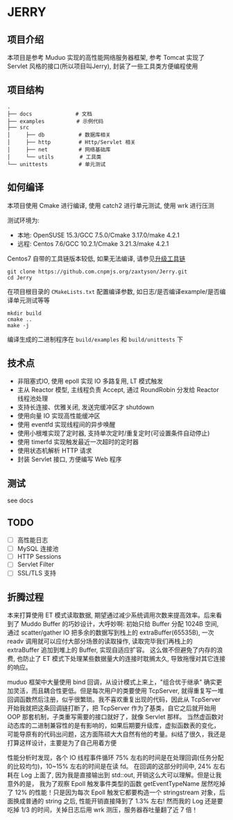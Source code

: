 # JERRY

## 项目介绍

本项目是参考 Muduo 实现的高性能网络服务器框架, 参考 Tomcat 实现了 Servlet 
风格的接口(所以项目叫Jerry), 封装了一些工具类方便编程使用 

## 项目结构

```
.
├── docs              # 文档
├── examples      　　 # 示例代码
├── src
│     ├── db　   　　   # 数据库相关
│     ├── http         # Http/Servlet 相关
│     ├── net          # 网络基础库
│     └── utils　　     # 工具类
└── unittests          # 单元测试
```

## 如何编译

本项目使用 Cmake 进行编译, 使用 catch2 进行单元测试, 使用 wrk 进行压测

测试环境为:

- 本地: OpenSUSE 15.3/GCC 7.5.0/Cmake 3.17.0/make 4.2.1
- 远程: Centos 7.6/GCC 10.2.1/Cmake 3.21.3/make 4.2.1

Centos7 自带的工具链版本较低, 如果无法编译, 请参见[升级工具链](docs/update-dev-tools.md)

```
git clone https://github.com.cnpmjs.org/zaxtyson/Jerry.git
cd Jerry
```

在项目根目录的 `CMakeLists.txt` 配置编译参数, 如日志/是否编译example/是否编译单元测试等等

```
mkdir build
cmake ..
make -j
```

编译生成的二进制程序在 `build/examples` 和 `build/unittests` 下


## 技术点

- 非阻塞式IO, 使用 epoll 实现 IO 多路复用, LT 模式触发
- 主从 Reactor 模型, 主线程负责 Accept, 通过 RoundRobin 分发给 Reactor 线程池处理
- 支持长连接、优雅关闭, 发送完缓冲区才 shutdown
- 使用向量 IO 实现高性能缓冲区
- 使用 eventfd 实现线程间的异步唤醒
- 使用小根堆实现了定时器, 支持单次定时/重复定时(可设置条件自动停止)
- 使用 timerfd 实现触发最近一次超时的定时器
- 使用状态机解析 HTTP 请求
- 封装 Servlet 接口, 方便编写 Web 程序

## 测试

see docs

## TODO

- [ ] 高性能日志
- [ ] MySQL 连接池
- [ ] HTTP Sessions
- [ ] Servlet Filter
- [ ] SSL/TLS 支持

## 折腾过程

本来打算使用 ET 模式读取数据, 期望通过减少系统调用次数来提高效率。后来看到了 Muddo Buffer 的巧妙设计，大呼妙啊:
初始只给 Buffer 分配 1024B 空间, 通过 scatter/gather IO 把多余的数据写到栈上的 extraBuffer(65535B),
一次 readv 调用就可以应付大部分场景的读取操作, 读取完毕我们再栈上的 extraBuffer 追加到堆上的 Buffer, 实现自适应扩容。
这么做不但避免了内存的浪费, 也防止了 ET 模式下处理某些数据量大的连接时耽搁太久, 导致拖慢对其它连接的响应。

muduo 框架中大量使用 bind 回调，从设计模式上来上，"组合优于继承" 确实更加灵活，而且耦合性更低。但是每次用户的类要使用 TcpServer,
就得重复写一堆回调函数然后注册，似乎很繁琐。我不喜欢重复出现的代码，因此从 TcpServer 开始我就把这条回调链打断了，把 TcpServer
作为了基类，自它之后就开始用 OOP 那套机制，子类重写需要的接口就好了，就像 Servlet 那样。
当然虚函数对动态库的二进制兼容性的是有影响的，如果后期要升级库，虚拟函数表的变化，
可能导原有的代码出问题，这方面陈硕大大自然有他的考量。纠结了很久，我还是打算这样设计，主要是为了自己用着方便

性能分析时发现，各个 IO 线程事件循环 75% 左右的时间是在处理回调(任务分配的比较均匀)，10~15% 左右的时间是在读 fd。
在回调的这部分时间中, 24% 左右耗在 Log 上面了, 因为我是直接输出到 std::out, 开销这么大可以理解。但是让我意外的是，
我为了观察 Epoll 触发事件类型的函数 getEventTypeName 居然吃掉了 12% 的性能！只是因为每次
Epoll 触发它都要构造一个 stringstream 对象，后面换成普通的 string 之后, 性能开销直接降到了 1.3% 左右! 
然而我的 Log 还是要吃掉 1/3 的时间，关掉日志后用 wrk 测压，服务器吞吐量翻了近 7 倍！
